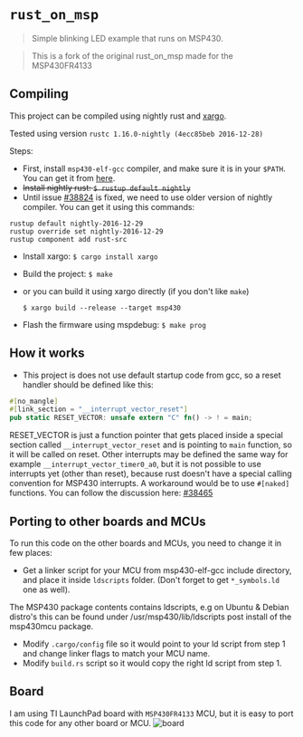 # `rust_on_msp`

> Simple blinking LED example that runs on MSP430.

> This is a fork of the original rust_on_msp made for the MSP430FR4133

## Compiling

This project can be compiled using nightly rust and [xargo](https://github.com/japaric/xargo).

Tested using version `rustc 1.16.0-nightly (4ecc85beb 2016-12-28)`

Steps:
* First, install `msp430-elf-gcc` compiler, and make sure it is in your `$PATH`.
 You can get it from [here](http://software-dl.ti.com/msp430/msp430_public_sw/mcu/msp430/MSPGCC/latest/index_FDS.html). 
* ~~Install nightly rust: `$ rustup default nightly`~~
* Until issue [#38824](https://github.com/rust-lang/rust/issues/38824) is fixed, we need to use older version of nightly compiler. You can get it using this commands:
```
rustup default nightly-2016-12-29
rustup override set nightly-2016-12-29
rustup component add rust-src
```
* Install xargo: `$ cargo install xargo`
* Build the project: `$ make`
* or you can build it using xargo directly (if you don't like `make`)

  `$ xargo build --release --target msp430`
* Flash the firmware using mspdebug: `$ make prog`

## How it works

* This project is does not use default startup code from gcc, so a reset handler should be defined like this:
```rust
#[no_mangle]
#[link_section = "__interrupt_vector_reset"]
pub static RESET_VECTOR: unsafe extern "C" fn() -> ! = main;
```
  RESET_VECTOR is just a function pointer that gets placed inside a special section called
  `__interrupt_vector_reset` and is pointing to `main` function, so it will be called on reset.
  Other interrupts may be defined the same way for example `__interrupt_vector_timer0_a0`, but it
  is not possible to use interrupts yet (other than reset), because rust doesn't have a special 
  calling convention for MSP430 interrupts. A workaround would be to use `#[naked]` functions.
  You can follow the discussion here: [#38465](https://github.com/rust-lang/rust/pull/38465)

## Porting to other boards and MCUs

To run this code on the other boards and MCUs, you need to change it in few places:
* Get a linker script for your MCU from msp430-elf-gcc include directory, and place it
  inside `ldscripts` folder. (Don't forget to get `*_symbols.ld` one as well).
  
  
The MSP430 package contents contains ldscripts, e.g on Ubuntu & Debian distro's this can be found under /usr/msp430/lib/ldscripts post install of the msp430mcu package.

* Modify `.cargo/config` file so it would point to your ld script from step 1 and change
  linker flags to match your MCU name.
* Modify `build.rs` script so it would copy the right ld script from step 1.

## Board

I am using TI LaunchPad board with `MSP430FR4133` MCU, but it is easy to port this code for any other board or MCU.
![board](http://i.imgur.com/aulPB9H.jpg "TI LaunchPad MSP430FR4133")
